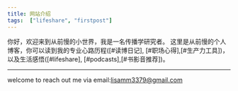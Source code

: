 ```yaml
---
title: 网站介绍
tags:  ["lifeshare", "firstpost"]
---
```


你好，欢迎来到从前慢的小世界，我是一名传播学研究者。
这里是从前慢的个人博客，你可以读到我的专业心路历程([#读博日记], [#职场心得],[#生产力工具])，以及生活感悟([#lifeshare], [#podcasts],[#书影音推荐])。


<!--more-->

---

welcome to reach out me via email:lisamm3379@gmail.com 
